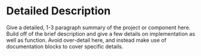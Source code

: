 # Detailed Description

Give a detailed, 1-3 paragraph summary of the project or component here. Build off of the brief description and give a few details on implementation as well as function.  Avoid over-detail here, and instead make use of documentation blocks to cover specific details.